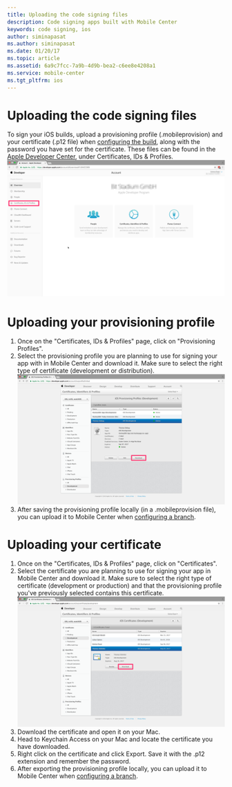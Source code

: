 ```yaml
---
title: Uploading the code signing files
description: Code signing apps built with Mobile Center
keywords: code signing, ios
author: siminapasat
ms.author: siminapasat
ms.date: 01/20/17
ms.topic: article
ms.assetid: 6a9c7fcc-7a9b-4d9b-bea2-c6ee8e4208a1
ms.service: mobile-center
ms.tgt_pltfrm: ios
---
```


# Uploading the code signing files

To sign your iOS builds, upload a provisioning profile (.mobileprovision) and your certificate (.p12 file) when [configuring the build](~/build/ios/first-build/index.md), along with the password you have set for the certificate. These files can be found in the [Apple Developer Center](https://developer.apple.com/account/), under Certificates, IDs & Profiles.
![Apple Developer: Certificates, IDs & Profiles][apple-certificates]

# Uploading your provisioning profile
1. Once on the "Certificates, IDs & Profiles" page, click on "Provisioning Profiles".
2. Select the provisioning profile you are planning to use for signing your app with in Mobile Center and download it. Make sure to select the right type of certificate (development or distribution).
![Download provisioning profile][download-provisioning-profile]
3. After saving the provisioning profile locally (in a .mobileprovision file), you can upload it to Mobile Center when [configuring a branch](~/build/ios/first-build/index.md).

# Uploading your certificate
1. Once on the "Certificates, IDs & Profiles" page, click on "Certificates".
2. Select the certificate you are planning to use for signing your app in Mobile Center and download it. Make sure to select the right type of certificate (development or production) and that the provisioning profile you've previously selected contains this certificate.
![Download certificate from Apple Developer][download-certificate]
3. Download the certificate and open it on your Mac.
4. Head to Keychain Access on your Mac and locate the certificate you have downloaded.
5. Right click on the certificate and click Export. Save it with the .p12 extension and remember the password.
6. After exporting the provisioning profile locally, you can upload it to Mobile Center when [configuring a branch](~/build/ios/first-build/index.md).

[apple-certificates]: images/apple-developer-certificates-blurred.png
[download-provisioning-profile]: images/provisioning-profile-blurred.png
[download-certificate]: images/certificate-blurred.png
